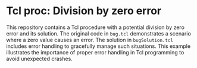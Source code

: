 # Tcl proc: Division by zero error
This repository contains a Tcl procedure with a potential division by zero error and its solution.
The original code in `bug.tcl` demonstrates a scenario where a zero value causes an error.
The solution in `bugSolution.tcl` includes error handling to gracefully manage such situations. 
This example illustrates the importance of proper error handling in Tcl programming to avoid unexpected crashes.